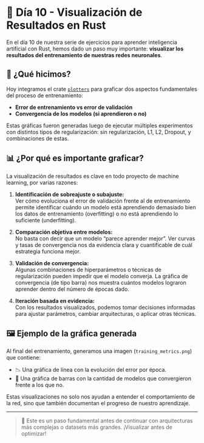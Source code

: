 # 🧠 Día 10 - Visualización de Resultados en Rust

En el día 10 de nuestra serie de ejercicios para aprender inteligencia artificial con Rust, hemos dado un paso muy importante: **visualizar los resultados del entrenamiento de nuestras redes neuronales**.

## 🎯 ¿Qué hicimos?

Hoy integramos el crate [`plotters`](https://crates.io/crates/plotters) para graficar dos aspectos fundamentales del proceso de entrenamiento:

- **Error de entrenamiento vs error de validación**
- **Convergencia de los modelos (si aprendieron o no)**

Estas gráficas fueron generadas luego de ejecutar múltiples experimentos con distintos tipos de regularización: sin regularización, L1, L2, Dropout, y combinaciones de estas.

## 📊 ¿Por qué es importante graficar?

La visualización de resultados es clave en todo proyecto de machine learning, por varias razones:

1. **Identificación de sobreajuste o subajuste:**  
   Ver cómo evoluciona el error de validación frente al de entrenamiento permite identificar cuándo un modelo está aprendiendo demasiado bien los datos de entrenamiento (overfitting) o no está aprendiendo lo suficiente (underfitting).

2. **Comparación objetiva entre modelos:**  
   No basta con decir que un modelo “parece aprender mejor”. Ver curvas y tasas de convergencia nos da evidencia clara y cuantificable de cuál estrategia funciona mejor.

3. **Validación de convergencia:**  
   Algunas combinaciones de hiperparámetros o técnicas de regularización pueden impedir que el modelo converja. La gráfica de convergencia (de tipo barra) nos muestra cuántos modelos lograron aprender dentro del número de épocas dado.

4. **Iteración basada en evidencia:**  
   Con los resultados visualizados, podemos tomar decisiones informadas para ajustar parámetros, cambiar arquitecturas, o aplicar otras técnicas.

## 🖼️ Ejemplo de la gráfica generada

Al final del entrenamiento, generamos una imagen (`training_metrics.png`) que contiene:

- 📉 Una gráfica de línea con la evolución del error por época.
- 📌 Una gráfica de barras con la cantidad de modelos que convergieron frente a los que no.

Estas visualizaciones no solo nos ayudan a entender el comportamiento de la red, sino que también documentan el progreso de nuestro aprendizaje.

---

> 📍 Este es un paso fundamental antes de continuar con arquitecturas más complejas o datasets más grandes. ¡Visualizar antes de optimizar!

